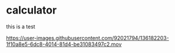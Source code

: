 # calculator

this is a test




https://user-images.githubusercontent.com/92021794/136182203-1f10a8e5-6dc8-4014-81d4-be31083497c2.mov

